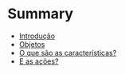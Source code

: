 # Summary

* [Introdução](README.md)
* [Objetos](1-objetos.md)
* [O que são as características?](2-o_que_sao_as_caracteristicas.md)
* [E as ações?](3-e_as_acoes.md)


